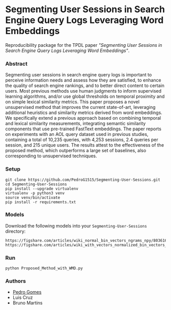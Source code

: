 # Segmenting User Sessions in Search Engine Query Logs Leveraging Word Embeddings

Reproducibility package for the TPDL paper _"Segmenting User Sessions in Search Engine Query Logs Leveraging Word Embeddings"_.

### Abstract

Segmenting user sessions in search engine query logs is important to perceive information needs and assess how they are satisfied, to enhance the quality of search engine rankings, and to better direct content to certain users. Most previous methods use human judgments to inform supervised learning algorithms, and/or use global thresholds on temporal proximity and on simple lexical similarity metrics. This paper proposes a novel unsupervised method that improves the current state-of-art, leveraging additional heuristics and similarity metrics derived from word embeddings. We specifically extend a previous approach based on combining temporal and lexical similarity measurements, integrating semantic similarity components that use pre-trained FastText embeddings. The paper reports on experiments with an AOL query dataset used in previous studies, containing a total of 10,235 queries, with 4,253 sessions, 2.4 queries per session, and 215 unique users. The results attest to the effectiveness of the proposed method, which outperforms a large set of baselines, also corresponding to unsupervised techniques.

### Setup

```
git clone https://github.com/PedroG1515/Segmenting-User-Sessions.git
cd Segmenting-User-Sessions
pip install --upgrade virtualenv
virtualenv -p python3 venv
source venv/bin/activate
pip install -r requirements.txt
```

### Models

Download the following models into your `Segmenting-User-Sessions` directory:

```
https://figshare.com/articles/wiki_normal_bin_vectors_ngrams_npy/8036168
https://figshare.com/articles/wiki_with_vectors_normalized_bin_vectors_ngrams_npy/8036102
```

### Run
```
python Proposed_Method_with_WMD.py
```

### Authors

- [Pedro Gomes](mailto:pedro.almeida.gomes@tecnico.ulisboa.pt)
- Luis Cruz
- Bruno Martins
